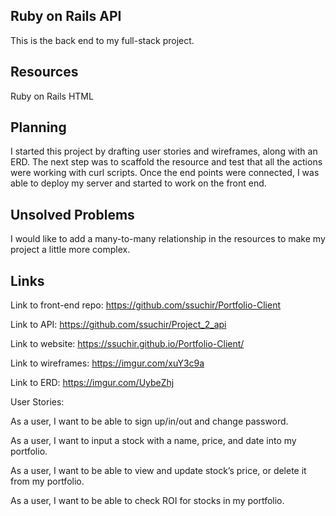 ## Ruby on Rails API

This is the back end to my full-stack project.

## Resources
Ruby on Rails HTML 

## Planning
I started this project by drafting user stories and wireframes, along with an ERD. The next step was to scaffold the resource and test that all the actions were working with curl scripts. Once the end points were connected, I was able to deploy my server and started to work on the front end. 

## Unsolved Problems
I would like to add a many-to-many relationship in the resources to make my project a little more complex. 

## Links
Link to front-end repo: https://github.com/ssuchir/Portfolio-Client

Link to API: https://github.com/ssuchir/Project_2_api

Link to website: https://ssuchir.github.io/Portfolio-Client/

Link to wireframes: https://imgur.com/xuY3c9a

Link to ERD: https://imgur.com/UybeZhj


  User Stories:
  
  As a user, I want to be able to sign up/in/out and change password. 
  
  As a user, I want to input a stock with a name, price, and date into my portfolio.
  
  As a user, I want to be able to view and update stock’s price, or delete it from my portfolio.
  
  As a user, I want to be able to check ROI for stocks in my portfolio.

